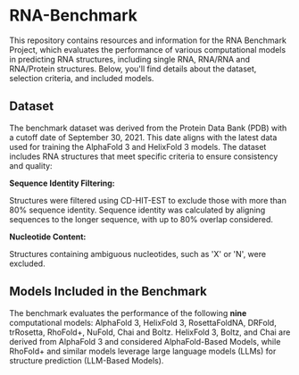 # RNA-Benchmark

This repository contains resources and information for the RNA Benchmark Project, which evaluates the performance of various computational models in predicting RNA structures, including single RNA, RNA/RNA and RNA/Protein structures. Below, you'll find details about the dataset, selection criteria, and included models.

## Dataset

The benchmark dataset was derived from the Protein Data Bank (PDB) with a cutoff date of September 30, 2021. This date aligns with the latest data used for training the AlphaFold 3 and HelixFold 3 models. The dataset includes RNA structures that meet specific criteria to ensure consistency and quality:

**Sequence Identity Filtering:**  

Structures were filtered using CD-HIT-EST to exclude those with more than 80% sequence identity. Sequence identity was calculated by aligning sequences to the longer sequence, with up to 80% overlap considered.  

**Nucleotide Content:**  

Structures containing ambiguous nucleotides, such as 'X' or 'N', were excluded.

## Models Included in the Benchmark

The benchmark evaluates the performance of the following **nine** computational models: AlphaFold 3, HelixFold 3, RosettaFoldNA, DRFold, trRosetta, RhoFold+, NuFold, Chai and Boltz. HelixFold 3, Boltz, and Chai are derived from AlphaFold 3 and considered AlphaFold-Based Models, while RhoFold+ and similar models leverage large language models (LLMs) for structure prediction (LLM-Based Models).

